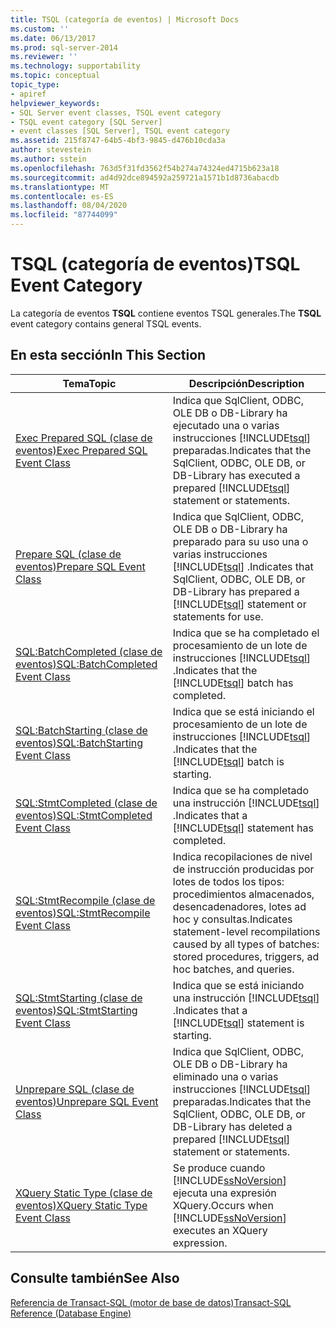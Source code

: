 ```yaml
---
title: TSQL (categoría de eventos) | Microsoft Docs
ms.custom: ''
ms.date: 06/13/2017
ms.prod: sql-server-2014
ms.reviewer: ''
ms.technology: supportability
ms.topic: conceptual
topic_type:
- apiref
helpviewer_keywords:
- SQL Server event classes, TSQL event category
- TSQL event category [SQL Server]
- event classes [SQL Server], TSQL event category
ms.assetid: 215f8747-64b5-4bf3-9845-d476b10cda3a
author: stevestein
ms.author: sstein
ms.openlocfilehash: 763d5f31fd3562f54b274a74324ed4715b623a18
ms.sourcegitcommit: ad4d92dce894592a259721a1571b1d8736abacdb
ms.translationtype: MT
ms.contentlocale: es-ES
ms.lasthandoff: 08/04/2020
ms.locfileid: "87744099"
---
```

# <a name="tsql-event-category"></a><span data-ttu-id="d3473-102">TSQL (categoría de eventos)</span><span class="sxs-lookup"><span data-stu-id="d3473-102">TSQL Event Category</span></span>
  <span data-ttu-id="d3473-103">La categoría de eventos **TSQL** contiene eventos TSQL generales.</span><span class="sxs-lookup"><span data-stu-id="d3473-103">The **TSQL** event category contains general TSQL events.</span></span>  
  
## <a name="in-this-section"></a><span data-ttu-id="d3473-104">En esta sección</span><span class="sxs-lookup"><span data-stu-id="d3473-104">In This Section</span></span>  
  
|<span data-ttu-id="d3473-105">Tema</span><span class="sxs-lookup"><span data-stu-id="d3473-105">Topic</span></span>|<span data-ttu-id="d3473-106">Descripción</span><span class="sxs-lookup"><span data-stu-id="d3473-106">Description</span></span>|  
|-----------|-----------------|  
|[<span data-ttu-id="d3473-107">Exec Prepared SQL (clase de eventos)</span><span class="sxs-lookup"><span data-stu-id="d3473-107">Exec Prepared SQL Event Class</span></span>](exec-prepared-sql-event-class.md)|<span data-ttu-id="d3473-108">Indica que SqlClient, ODBC, OLE DB o DB-Library ha ejecutado una o varias instrucciones [!INCLUDE[tsql](../../includes/tsql-md.md)] preparadas.</span><span class="sxs-lookup"><span data-stu-id="d3473-108">Indicates that the SqlClient, ODBC, OLE DB, or DB-Library has executed a prepared [!INCLUDE[tsql](../../includes/tsql-md.md)] statement or statements.</span></span>|  
|[<span data-ttu-id="d3473-109">Prepare SQL (clase de eventos)</span><span class="sxs-lookup"><span data-stu-id="d3473-109">Prepare SQL Event Class</span></span>](prepare-sql-event-class.md)|<span data-ttu-id="d3473-110">Indica que SqlClient, ODBC, OLE DB o DB-Library ha preparado para su uso una o varias instrucciones [!INCLUDE[tsql](../../includes/tsql-md.md)] .</span><span class="sxs-lookup"><span data-stu-id="d3473-110">Indicates that SqlClient, ODBC, OLE DB, or DB-Library has prepared a [!INCLUDE[tsql](../../includes/tsql-md.md)] statement or statements for use.</span></span>|  
|[<span data-ttu-id="d3473-111">SQL:BatchCompleted (clase de eventos)</span><span class="sxs-lookup"><span data-stu-id="d3473-111">SQL:BatchCompleted Event Class</span></span>](sql-batchcompleted-event-class.md)|<span data-ttu-id="d3473-112">Indica que se ha completado el procesamiento de un lote de instrucciones [!INCLUDE[tsql](../../includes/tsql-md.md)] .</span><span class="sxs-lookup"><span data-stu-id="d3473-112">Indicates that the [!INCLUDE[tsql](../../includes/tsql-md.md)] batch has completed.</span></span>|  
|[<span data-ttu-id="d3473-113">SQL:BatchStarting (clase de eventos)</span><span class="sxs-lookup"><span data-stu-id="d3473-113">SQL:BatchStarting Event Class</span></span>](sql-batchstarting-event-class.md)|<span data-ttu-id="d3473-114">Indica que se está iniciando el procesamiento de un lote de instrucciones [!INCLUDE[tsql](../../includes/tsql-md.md)] .</span><span class="sxs-lookup"><span data-stu-id="d3473-114">Indicates that the [!INCLUDE[tsql](../../includes/tsql-md.md)] batch is starting.</span></span>|  
|[<span data-ttu-id="d3473-115">SQL:StmtCompleted (clase de eventos)</span><span class="sxs-lookup"><span data-stu-id="d3473-115">SQL:StmtCompleted Event Class</span></span>](sql-stmtcompleted-event-class.md)|<span data-ttu-id="d3473-116">Indica que se ha completado una instrucción [!INCLUDE[tsql](../../includes/tsql-md.md)] .</span><span class="sxs-lookup"><span data-stu-id="d3473-116">Indicates that a [!INCLUDE[tsql](../../includes/tsql-md.md)] statement has completed.</span></span>|  
|[<span data-ttu-id="d3473-117">SQL:StmtRecompile (clase de eventos)</span><span class="sxs-lookup"><span data-stu-id="d3473-117">SQL:StmtRecompile Event Class</span></span>](sql-stmtrecompile-event-class.md)|<span data-ttu-id="d3473-118">Indica recopilaciones de nivel de instrucción producidas por lotes de todos los tipos: procedimientos almacenados, desencadenadores, lotes ad hoc y consultas.</span><span class="sxs-lookup"><span data-stu-id="d3473-118">Indicates statement-level recompilations caused by all types of batches: stored procedures, triggers, ad hoc batches, and queries.</span></span>|  
|[<span data-ttu-id="d3473-119">SQL:StmtStarting (clase de eventos)</span><span class="sxs-lookup"><span data-stu-id="d3473-119">SQL:StmtStarting Event Class</span></span>](sql-stmtstarting-event-class.md)|<span data-ttu-id="d3473-120">Indica que se está iniciando una instrucción [!INCLUDE[tsql](../../includes/tsql-md.md)] .</span><span class="sxs-lookup"><span data-stu-id="d3473-120">Indicates that a [!INCLUDE[tsql](../../includes/tsql-md.md)] statement is starting.</span></span>|  
|[<span data-ttu-id="d3473-121">Unprepare SQL (clase de eventos)</span><span class="sxs-lookup"><span data-stu-id="d3473-121">Unprepare SQL Event Class</span></span>](unprepare-sql-event-class.md)|<span data-ttu-id="d3473-122">Indica que SqlClient, ODBC, OLE DB o DB-Library ha eliminado una o varias instrucciones [!INCLUDE[tsql](../../includes/tsql-md.md)] preparadas.</span><span class="sxs-lookup"><span data-stu-id="d3473-122">Indicates that the SqlClient, ODBC, OLE DB, or DB-Library has deleted a prepared [!INCLUDE[tsql](../../includes/tsql-md.md)] statement or statements.</span></span>|  
|[<span data-ttu-id="d3473-123">XQuery Static Type (clase de eventos)</span><span class="sxs-lookup"><span data-stu-id="d3473-123">XQuery Static Type Event Class</span></span>](xquery-static-type-event-class.md)|<span data-ttu-id="d3473-124">Se produce cuando [!INCLUDE[ssNoVersion](../../includes/ssnoversion-md.md)] ejecuta una expresión XQuery.</span><span class="sxs-lookup"><span data-stu-id="d3473-124">Occurs when [!INCLUDE[ssNoVersion](../../includes/ssnoversion-md.md)] executes an XQuery expression.</span></span>|  
  
## <a name="see-also"></a><span data-ttu-id="d3473-125">Consulte también</span><span class="sxs-lookup"><span data-stu-id="d3473-125">See Also</span></span>  
 [<span data-ttu-id="d3473-126">Referencia de Transact-SQL &#40;motor de base de datos&#41;</span><span class="sxs-lookup"><span data-stu-id="d3473-126">Transact-SQL Reference &#40;Database Engine&#41;</span></span>](/sql/t-sql/language-reference)  
  
  
